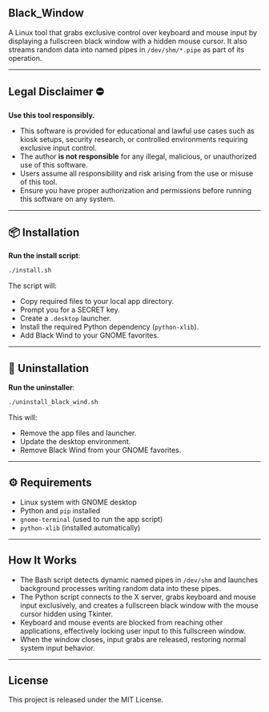 ## Black_Window

A Linux tool that grabs exclusive control over keyboard and mouse input by displaying a fullscreen black window with a hidden mouse cursor. It also streams random data into named pipes in `/dev/shm/*.pipe` as part of its operation.

---

## Legal Disclaimer ⛔

**Use this tool responsibly.**

* This software is provided for educational and lawful use cases such as kiosk setups, security research, or controlled environments requiring exclusive input control.
* The author **is not responsible** for any illegal, malicious, or unauthorized use of this software.
* Users assume all responsibility and risk arising from the use or misuse of this tool.
* Ensure you have proper authorization and permissions before running this software on any system.

---

## 📦 Installation


**Run the install script**:

   ```bash
   ./install.sh
   ```

   The script will:

   * Copy required files to your local app directory.
   * Prompt you for a SECRET key.
   * Create a `.desktop` launcher.
   * Install the required Python dependency (`python-xlib`).
   * Add Black Wind to your GNOME favorites.

---

## 🧹 Uninstallation

**Run the uninstaller**:

   ```bash
   ./uninstall_black_wind.sh
   ```

   This will:

   * Remove the app files and launcher.
   * Update the desktop environment.
   * Remove Black Wind from your GNOME favorites.

---

## ⚙️ Requirements

* Linux system with GNOME desktop
* Python and `pip` installed
* `gnome-terminal` (used to run the app script)
* `python-xlib` (installed automatically)


---

## How It Works

* The Bash script detects dynamic named pipes in `/dev/shm` and launches background processes writing random data into these pipes.
* The Python script connects to the X server, grabs keyboard and mouse input exclusively, and creates a fullscreen black window with the mouse cursor hidden using Tkinter.
* Keyboard and mouse events are blocked from reaching other applications, effectively locking user input to this fullscreen window.
* When the window closes, input grabs are released, restoring normal system input behavior.

---

## License

This project is released under the MIT License.
